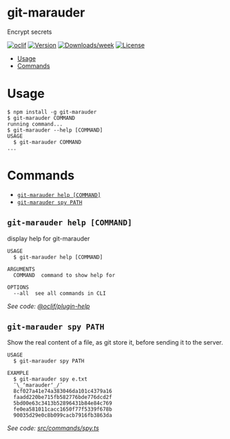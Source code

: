 git-marauder
============

Encrypt secrets

[![oclif](https://img.shields.io/badge/cli-oclif-brightgreen.svg)](https://oclif.io)
[![Version](https://img.shields.io/npm/v/git-marauder.svg)](https://npmjs.org/package/git-marauder)
[![Downloads/week](https://img.shields.io/npm/dw/git-marauder.svg)](https://npmjs.org/package/git-marauder)
[![License](https://img.shields.io/npm/l/git-marauder.svg)](https://github.com/tpucci/git-marauder/blob/master/package.json)

<!-- toc -->
* [Usage](#usage)
* [Commands](#commands)
<!-- tocstop -->
# Usage

```sh-session
$ npm install -g git-marauder
$ git-marauder COMMAND
running command...
$ git-marauder --help [COMMAND]
USAGE
  $ git-marauder COMMAND
...
```

# Commands
<!-- commands -->
* [`git-marauder help [COMMAND]`](#git-marauder-help-command)
* [`git-marauder spy PATH`](#git-marauder-spy-path)

## `git-marauder help [COMMAND]`

display help for git-marauder

```
USAGE
  $ git-marauder help [COMMAND]

ARGUMENTS
  COMMAND  command to show help for

OPTIONS
  --all  see all commands in CLI
```

_See code: [@oclif/plugin-help](https://github.com/oclif/plugin-help/blob/v3.2.2/src/commands/help.ts)_

## `git-marauder spy PATH`

Show the real content of a file, as git store it, before sending it to the server.

```
USAGE
  $ git-marauder spy PATH

EXAMPLE
  $ git-marauder spy e.txt
  ¯\_ʻmarauderʻ_/¯
  8cf027a41e74a383046da101c4379a16
  faadd220be715fb582776bde776dcd2f
  5bd00e63c3413b52896431b84e84c769
  fe0ea581011cacc1650f77f5339f678b
  90035d29e0c8b099cacb7916fb3863da
```

_See code: [src/commands/spy.ts](https://github.com/bamlab/git-marauder/blob/v1.0.0/src/commands/spy.ts)_
<!-- commandsstop -->
